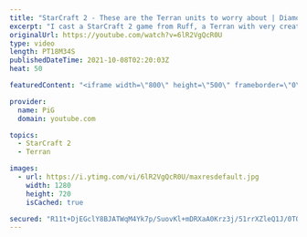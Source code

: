 ```yaml
---
title: "StarCraft 2 - These are the Terran units to worry about | Diamond in the Ruff #54"
excerpt: "I cast a StarCraft 2 game from Ruff, a Terran with very creative gameplay. How will he ruff up his Protoss opponent? There are battlecruisers in this match, but it's ghost banshees that are soooo destructive - fragile but the DPS is ridiculous! 🐷 Support PiG: https://www.patreon.com/PiGSC2  Check out"
originalUrl: https://youtube.com/watch?v=6lR2VgQcR0U
type: video
length: PT18M34S
publishedDateTime: 2021-10-08T02:20:03Z
heat: 50

featuredContent: "<iframe width=\"800\" height=\"500\" frameborder=\"0\" src=\"https://www.youtube.com/embed/6lR2VgQcR0U\" allow=\"accelerometer; autoplay; encrypted-media; gyroscope; picture-in-picture\" allowfullscreen></iframe>"

provider:
  name: PiG
  domain: youtube.com

topics:
  - StarCraft 2
  - Terran

images:
  - url: https://i.ytimg.com/vi/6lR2VgQcR0U/maxresdefault.jpg
    width: 1280
    height: 720
    isCached: true

secured: "R11t+DjEGclY8BJATWqM4Yk7p/SuovKl+mDRXaA0Krz3j/51rrXZleQ1J/0TQcrzX16JQTeKY92z2q4QOqnbk/mhNWPSjNDqPUjxFwDHTcQR2i9RwlI1oT5dXZdtdmH+F8iwzD8TE9DjWHwJxLlP7D7DQm8hx6JTwwbCVHjyErn7HtHa+CqWNL+uB3XSdZhv9QnxFlTsqVWMwkG1ZAu6o1iDdLSwBYtR4kiUG/H3WASXE8LnJFKLUiH/0FOll5GLNTLs1JK/zDfwTrMYQwwfyprT31n0wSHdeU8s349zmtjKapikXBtkFA5sWScFZ+iN1UrNkD4jmsdjRBj8clTUewppsCXOzwPcqXT4AigUlkmzDX0ctaedGfpZ/6OzMG73jEOJPoakU1eXma6DtEE+CJ3vSzWy/XBBPjTaLoQ21w0=;iXIbXR6arFlYlZPxt3l6mw=="
---
```


